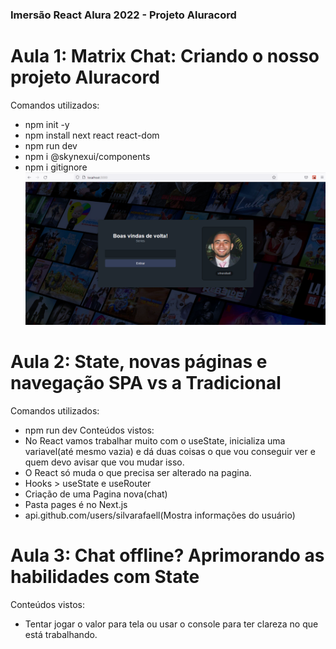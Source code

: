 ### Imersão React Alura 2022 - Projeto Aluracord
# Aula 1: Matrix Chat: Criando o nosso projeto Aluracord
Comandos utilizados: 
- npm init -y
- npm install next react react-dom
- npm run dev
- npm i @skynexui/components
- npm i gitignore
![Alt text](https://github.com/silvarafaell/Imersao_React_Aluracord/blob/main/images/Aula1.png?raw=true "Aula 1")

# Aula 2: State, novas páginas e navegação SPA vs a Tradicional
Comandos utilizados:
- npm run dev
Conteúdos vistos:
- No React vamos trabalhar muito com o useState, inicializa uma variavel(até mesmo vazia) e dá duas coisas o que vou conseguir ver e quem devo avisar que vou mudar isso.
- O React só muda o que precisa ser alterado na pagina.
- Hooks > useState e useRouter
- Criação de uma Pagina nova(chat)
- Pasta pages é no Next.js 
- api.github.com/users/silvarafaell(Mostra informações do usuário)

# Aula 3: Chat offline? Aprimorando as habilidades com State
Conteúdos vistos: 
- Tentar jogar o valor para tela ou usar o console para ter clareza no que está trabalhando.
